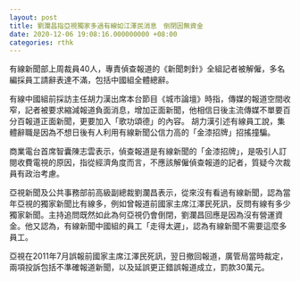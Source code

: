 ```yaml
---
layout: post
title: 劉瀾昌指亞視獨家多過有線如江澤民消息　倒閉因無資金
date: 2020-12-06 19:08:16.000000000 +08:00
categories: rthk
---
```


有線新聞部上周裁員40人，專責偵查報道的《新聞刺針》全組記者被解僱，多名編採員工請辭表達不滿，包括中國組全體總辭。

有線中國組前採訪主任胡力漢出席本台節目《城市論壇》時指，傳媒的報道空間收窄，記者被要求縮減報道負面消息，增加正面新聞，他相信日後主流傳媒不單要百分百報道正面新聞，更要加入「歌功頌德」的內容。 胡力漢引述有線員工說，集體辭職是因為不想日後有人利用有線新聞公信力高的「金漆招牌」招搖撞騙。

商業電台首席智囊陳志雲表示，偵查報道是有線新聞的「金漆招牌」，是吸引人訂閱收費電視的原因，指從經濟角度而言，不應該解僱偵查報道的記者，質疑今次裁員有政治考慮。

亞視新聞及公共事務部前高級副總裁劉瀾昌表示，從來沒有看過有線新聞，認為當年亞視的獨家新聞比有線多，例如曾報道前國家主席江澤民死訊，反問有線有多少獨家新聞。主持追問既然如此為何亞視仍會倒閉，劉瀾昌回應是因為沒有營運資金。他又認為，有線新聞中國組的員工「走得太遲」，認為有線新聞不需要這麼多員工。

亞視在2011年7月誤報前國家主席江澤民死訊，翌日撤回報道，廣管局當時裁定，兩項投訴包括不準確報道新聞，以及延誤更正錯誤報道成立，罰款30萬元。
